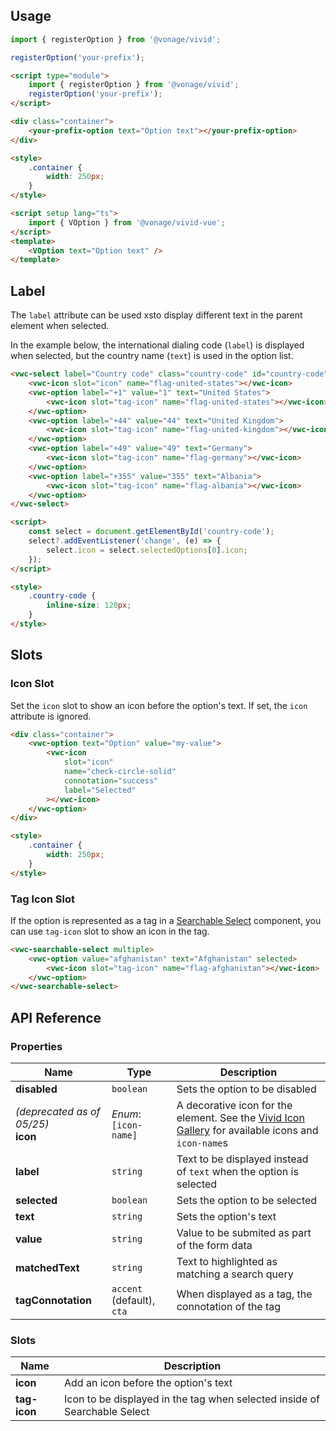 ## Usage

<vwc-tabs gutters="none">
<vwc-tab label="Web component"></vwc-tab>
<vwc-tab-panel>

```js
import { registerOption } from '@vonage/vivid';

registerOption('your-prefix');
```

```html preview
<script type="module">
	import { registerOption } from '@vonage/vivid';
	registerOption('your-prefix');
</script>

<div class="container">
	<your-prefix-option text="Option text"></your-prefix-option>
</div>

<style>
	.container {
		width: 250px;
	}
</style>
```

</vwc-tab-panel>
<vwc-tab label="Vue"></vwc-tab>
<vwc-tab-panel>

```html
<script setup lang="ts">
	import { VOption } from '@vonage/vivid-vue';
</script>
<template>
	<VOption text="Option text" />
</template>
```

</vwc-tab-panel>
</vwc-tabs>

## Label

The `label` attribute can be used xsto display different text in the parent element when selected.

In the example below, the international dialing code (`label`) is displayed when selected, but the country name (`text`) is used in the option list.

```html preview 270px
<vwc-select label="Country code" class="country-code" id="country-code">
	<vwc-icon slot="icon" name="flag-united-states"></vwc-icon>
	<vwc-option label="+1" value="1" text="United States">
		<vwc-icon slot="tag-icon" name="flag-united-states"></vwc-icon>
	</vwc-option>
	<vwc-option label="+44" value="44" text="United Kingdom">
		<vwc-icon slot="tag-icon" name="flag-united-kingdom"></vwc-icon>
	</vwc-option>
	<vwc-option label="+49" value="49" text="Germany">
		<vwc-icon slot="tag-icon" name="flag-germany"></vwc-icon>
	</vwc-option>
	<vwc-option label="+355" value="355" text="Albania">
		<vwc-icon slot="tag-icon" name="flag-albania"></vwc-icon>
	</vwc-option>
</vwc-select>

<script>
	const select = document.getElementById('country-code');
	select?.addEventListener('change', (e) => {
		select.icon = select.selectedOptions[0].icon;
	});
</script>

<style>
	.country-code {
		inline-size: 120px;
	}
</style>
```

## Slots

### Icon Slot

Set the `icon` slot to show an icon before the option's text.
If set, the `icon` attribute is ignored.

```html preview
<div class="container">
	<vwc-option text="Option" value="my-value">
		<vwc-icon
			slot="icon"
			name="check-circle-solid"
			connotation="success"
			label="Selected"
		></vwc-icon>
	</vwc-option>
</div>

<style>
	.container {
		width: 250px;
	}
</style>
```

### Tag Icon Slot

If the option is represented as a tag in a [Searchable Select](/components/searchable-select/) component, you can use `tag-icon` slot to show an icon in the tag.

```html preview 180px
<vwc-searchable-select multiple>
	<vwc-option value="afghanistan" text="Afghanistan" selected>
		<vwc-icon slot="tag-icon" name="flag-afghanistan"></vwc-icon>
	</vwc-option>
</vwc-searchable-select>
```

## API Reference

### Properties

<div class="table-wrapper">

| Name                                   | Type                      | Description                                                                                                                 |
| -------------------------------------- | ------------------------- | --------------------------------------------------------------------------------------------------------------------------- |
| **disabled**                           | `boolean`                 | Sets the option to be disabled                                                                                              |
| _(deprecated as of 05/25)_<br>**icon** | _Enum_:<br/>`[icon-name]` | A decorative icon for the element. See the [Vivid Icon Gallery](/icons/icons-gallery/) for available icons and `icon-name`s |
| **label**                              | `string`                  | Text to be displayed instead of `text` when the option is selected                                                          |
| **selected**                           | `boolean`                 | Sets the option to be selected                                                                                              |
| **text**                               | `string`                  | Sets the option's text                                                                                                      |
| **value**                              | `string`                  | Value to be submited as part of the form data                                                                               |
| **matchedText**                        | `string`                  | Text to highlighted as matching a search query                                                                              |
| **tagConnotation**                     | `accent` (default), `cta` | When displayed as a tag, the connotation of the tag                                                                         |

</div>

### Slots

<div class="table-wrapper">

| Name         | Description                                                               |
| ------------ | ------------------------------------------------------------------------- |
| **icon**     | Add an icon before the option's text                                      |
| **tag-icon** | Icon to be displayed in the tag when selected inside of Searchable Select |

</div>
